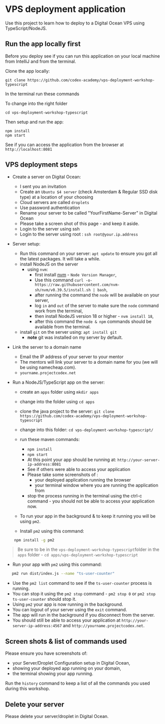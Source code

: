 # VPS deployment application

Use this project to learn how to deploy to a Digital Ocean VPS using TypeScript/NodeJS.

## Run the app locally first

Before you deploy see if you can run this application on your local machine from IntelliJ and from the terminal.

Clone the app locally: 

`git clone https://github.com/codex-academy/vps-deployment-workshop-typescript`

In the terminal run these commands

To change into the right folder

```
cd vps-deployment-workshop-typescript
```

Then setup and run the app:

```
npm install
npm start
```

See if you can access the application from the browser at `http://localhost:8081`


## VPS deployment steps

* Create a server on Digital Ocean:

    * I sent you an invitation
     * Create an `Ubuntu $4 server` (check Amsterdam & Regular SSD disk type) at a location of your choosing
    * Cloud servers are called `droplets`
    * Use password authentication
    * Rename your server to be called "YourFirstName-Server" in Digital Ocean
    * Please take a screen shot of this page - and keep it aside.
    * Login to the server using ssh
    * Login to the server using root : `ssh root@your.ip.address`
 
 * Server setup:

    * Run this command on your server: `apt update` to ensure you got all the latest packages. It will take a while.
    * install NodeJS on the server 
        * using `nvm`:
            * first install [nvm](https://github.com/nvm-sh/nvm) - `Node Version Manager`,
            * Use this command `curl -o- https://raw.githubusercontent.com/nvm-sh/nvm/v0.39.5/install.sh | bash`,
            * after running the command the `node` will be available on your server,
            * log `in` and `out` of the server to make sure the `node` command work from the terminal,
            * then install NodeJS version 18 or higher - `nvm install 18`,
            * after this command the `node & npm` commands should be available from the terminal.
    * install `git` on the server using: `apt install git` 
        - **note** git was installed on my server by default.

* Link the server to a domain name
    * Email the IP address of your server to your mentor
    * The mentors will link your server to a domain name for you (we will be using namecheap.com).
    * `yourname.projectcodex.net`
  
* Run a NodeJS/TypeScript app on the server:

    * create an `apps` folder using `mkdir apps`
    * change into the folder using `cd apps`
    * clone the java project to the server:
        `git clone https://github.com/codex-academy/vps-deployment-workshop-typescript`
    * change into this folder: 
        `cd vps-deployment-workshop-typescript/`
    * run these maven commands:
        * `npm install`
        * `npm start`
        * At this point your app should be running at: `http://your-server-ip-address:8081`
        * See if others were able to access your application
        * Please take some screenshots of :
            * your deployed application running the browser
            * your terminal window where you are running the application from
        * stop the process running in the terminal using the ctrl-c command - you should not be able to access your application now.
  
  * To run your app in the background & to keep it running you will be using `pm2`.
  * Install `pm2` using this command:

```sh
    npm install -g pm2
```

> Be sure to be in the `vps-deployment-workshop-typescript`folder in the `apps` folder - `cd apps/vps-deployment-workshop-typescript`
    
  * Run your app with `pm2` using this command:

```sh
   pm2 run dist/index.js --name "ts-user-counter"
```

  * Use the `pm2 list` command to see if the `ts-user-counter` process is running.
  * You can stop it using the `pm2 stop` command - `pm2 stop 0` or `pm2 stop ts-user-counter` should stop it.
  * Using `pm2` your app is now running in the background. 
  * You can logout of your server using the `exit` command.
  * The app will run in the background if you disconnect from the server.
  * You should still be able to access your application at `http://your-server-ip-address:4567` and `http://yourname.projectcodex.net`.

## Screen shots & list of commands used

Please ensure you have screenshots of:

* your Server/Droplet Configuration setup in Digital Ocean,
* showing your deployed app running on your domain,
* the terminal showing your app running.

Run the `history` command to keep a list of all the commands you used during this workshop.

## Delete your server

Please delete your server/droplet in Digital Ocean.
 
